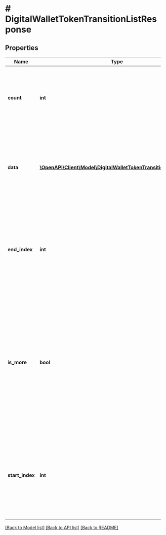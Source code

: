 # # DigitalWalletTokenTransitionListResponse

## Properties

Name | Type | Description | Notes
------------ | ------------- | ------------- | -------------
**count** | **int** | Number of resources returned.  This field is returned if there are resources in your returned array. | [optional]
**data** | [**\OpenAPI\Client\Model\DigitalWalletTokenTransitionResponse[]**](DigitalWalletTokenTransitionResponse.md) | Array of digital wallet token transition resources.  Resources are returned as appropriate to your query. | [optional]
**end_index** | **int** | Sort order index of the last resource in the returned array.  This field is returned if there are resources in your returned array. | [optional]
**is_more** | **bool** | A value of &#x60;true&#x60; indicates that more unreturned resources exist. A value of &#x60;false&#x60; indicates that no more unreturned resources exist.  This field is returned if there are resources in your returned array. | [optional] [default to false]
**start_index** | **int** | Sort order index of the first resource in the returned array.  This field is returned if there are resources in your returned array. | [optional]

[[Back to Model list]](../../README.md#models) [[Back to API list]](../../README.md#endpoints) [[Back to README]](../../README.md)
